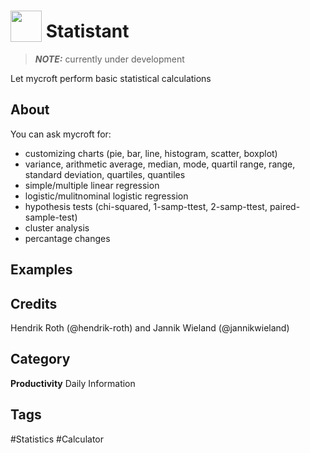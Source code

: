 # <img src="https://raw.githack.com/FortAwesome/Font-Awesome/master/svgs/solid/calculator.svg" card_color="#22A7F0" width="50" height="50" style="vertical-align:bottom"/> Statistant
> **_NOTE:_**  currently under development

Let mycroft perform basic statistical calculations

## About
You can ask mycroft for:

- customizing charts (pie, bar, line, histogram, scatter, boxplot)
- variance, arithmetic average, median, mode, quartil range, range, standard deviation, quartiles, quantiles
- simple/multiple linear regression
- logistic/mulitnominal logistic regression
- hypothesis tests (chi-squared, 1-samp-ttest, 2-samp-ttest, paired-sample-test)
- cluster analysis
- percantage changes

## Examples

## Credits
Hendrik Roth (@hendrik-roth) and Jannik Wieland (@jannikwieland)

## Category
**Productivity**
Daily
Information

## Tags
#Statistics
#Calculator

